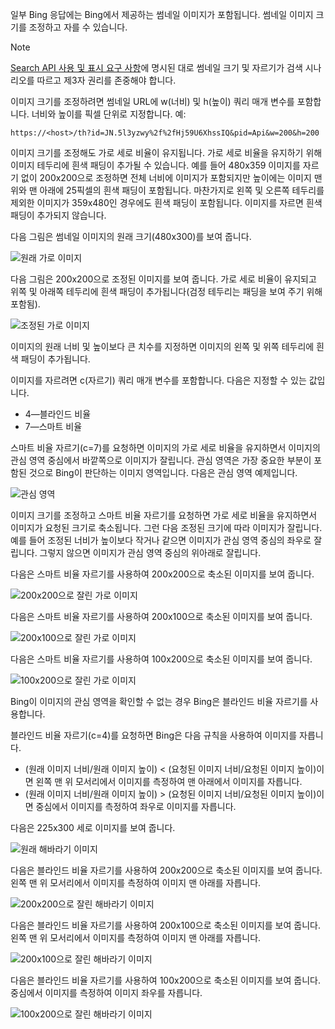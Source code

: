 일부 Bing 응답에는 Bing에서 제공하는 썸네일 이미지가 포함됩니다. 썸네일 이미지 크기를 조정하고 자를 수 있습니다. 

> [!NOTE]
> [Search API 사용 및 표시 요구 사항](/useanddisplayrequirements.md)에 명시된 대로 썸네일 크기 및 자르기가 검색 시나리오를 따르고 제3자 권리를 존중해야 합니다.


이미지 크기를 조정하려면 썸네일 URL에 w(너비) 및 h(높이) 쿼리 매개 변수를 포함합니다. 너비와 높이를 픽셀 단위로 지정합니다. 예:  
  
`https://<host>/th?id=JN.5l3yzwy%2f%2fHj59U6XhssIQ&pid=Api&w=200&h=200`  
  
이미지 크기를 조정해도 가로 세로 비율이 유지됩니다. 가로 세로 비율을 유지하기 위해 이미지 테두리에 흰색 패딩이 추가될 수 있습니다. 예를 들어 480x359 이미지를 자르기 없이 200x200으로 조정하면 전체 너비에 이미지가 포함되지만 높이에는 이미지 맨 위와 맨 아래에 25픽셀의 흰색 패딩이 포함됩니다. 마찬가지로 왼쪽 및 오른쪽 테두리를 제외한 이미지가 359x480인 경우에도 흰색 패딩이 포함됩니다. 이미지를 자르면 흰색 패딩이 추가되지 않습니다.  
  
다음 그림은 썸네일 이미지의 원래 크기(480x300)를 보여 줍니다.  
  
![원래 가로 이미지](./media/cognitive-services-bing-resize-crop/bing-resize-crop-landscape.PNG)  
  
다음 그림은 200x200으로 조정된 이미지를 보여 줍니다. 가로 세로 비율이 유지되고 위쪽 및 아래쪽 테두리에 흰색 패딩이 추가됩니다(검정 테두리는 패딩을 보여 주기 위해 포함됨).  
  
![조정된 가로 이미지](./media/cognitive-services-bing-resize-crop/bing-resize-crop-landscape-resized.PNG)  
  
이미지의 원래 너비 및 높이보다 큰 치수를 지정하면 이미지의 왼쪽 및 위쪽 테두리에 흰색 패딩이 추가됩니다.  
  
이미지를 자르려면 c(자르기) 쿼리 매개 변수를 포함합니다. 다음은 지정할 수 있는 값입니다.  
  
- 4&mdash;블라인드 비율  
- 7&mdash;스마트 비율  
  
스마트 비율 자르기(c=7)를 요청하면 이미지의 가로 세로 비율을 유지하면서 이미지의 관심 영역 중심에서 바깥쪽으로 이미지가 잘립니다. 관심 영역은 가장 중요한 부분이 포함된 것으로 Bing이 판단하는 이미지 영역입니다. 다음은 관심 영역 예제입니다.  
  
![관심 영역](./media/cognitive-services-bing-resize-crop/bing-resize-crop-regionofinterest.PNG)

이미지 크기를 조정하고 스마트 비율 자르기를 요청하면 가로 세로 비율을 유지하면서 이미지가 요청된 크기로 축소됩니다. 그런 다음 조정된 크기에 따라 이미지가 잘립니다. 예를 들어 조정된 너비가 높이보다 작거나 같으면 이미지가 관심 영역 중심의 좌우로 잘립니다. 그렇지 않으면 이미지가 관심 영역 중심의 위아래로 잘립니다.  
  
다음은 스마트 비율 자르기를 사용하여 200x200으로 축소된 이미지를 보여 줍니다.  
  
![200x200으로 잘린 가로 이미지](./media/cognitive-services-bing-resize-crop/bing-resize-crop-landscape200x200c7.PNG)
  
다음은 스마트 비율 자르기를 사용하여 200x100으로 축소된 이미지를 보여 줍니다.  
   
![200x100으로 잘린 가로 이미지](./media/cognitive-services-bing-resize-crop/bing-resize-crop-landscape200x100c7.PNG)
  
다음은 스마트 비율 자르기를 사용하여 100x200으로 축소된 이미지를 보여 줍니다.  
  
![100x200으로 잘린 가로 이미지](./media/cognitive-services-bing-resize-crop/bing-resize-crop-landscape100x200c7.PNG)
  
Bing이 이미지의 관심 영역을 확인할 수 없는 경우 Bing은 블라인드 비율 자르기를 사용합니다.  
  
블라인드 비율 자르기(c=4)를 요청하면 Bing은 다음 규칙을 사용하여 이미지를 자릅니다.  
  
- (원래 이미지 너비/원래 이미지 높이) < (요청된 이미지 너비/요청된 이미지 높이)이면 왼쪽 맨 위 모서리에서 이미지를 측정하여 맨 아래에서 이미지를 자릅니다.  
- (원래 이미지 너비/원래 이미지 높이) > (요청된 이미지 너비/요청된 이미지 높이)이면 중심에서 이미지를 측정하여 좌우로 이미지를 자릅니다.  
  
다음은 225x300 세로 이미지를 보여 줍니다.  
  
![원래 해바라기 이미지](./media/cognitive-services-bing-resize-crop/bing-resize-crop-sunflower.PNG)
  
다음은 블라인드 비율 자르기를 사용하여 200x200으로 축소된 이미지를 보여 줍니다. 왼쪽 맨 위 모서리에서 이미지를 측정하여 이미지 맨 아래를 자릅니다.  
  
![200x200으로 잘린 해바라기 이미지](./media/cognitive-services-bing-resize-crop/bing-resize-crop-sunflower200x200c4.PNG)
  
다음은 블라인드 비율 자르기를 사용하여 200x100으로 축소된 이미지를 보여 줍니다. 왼쪽 맨 위 모서리에서 이미지를 측정하여 이미지 맨 아래를 자릅니다.  
  
![200x100으로 잘린 해바라기 이미지](./media/cognitive-services-bing-resize-crop/bing-resize-crop-sunflower200x100c4.PNG)
  
다음은 블라인드 비율 자르기를 사용하여 100x200으로 축소된 이미지를 보여 줍니다. 중심에서 이미지를 측정하여 이미지 좌우를 자릅니다.  
  
![100x200으로 잘린 해바라기 이미지](./media/cognitive-services-bing-resize-crop/bing-resize-crop-sunflower100x200c4.PNG)
